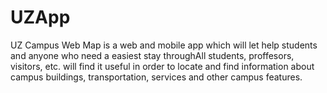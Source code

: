 # UZApp
UZ Campus Web Map is a web and mobile app which will let help students and anyone who need a easiest stay throughAll students, proffesors, visitors, etc. will find it useful in order to locate and find information about campus buildings, transportation, services and other campus features.

